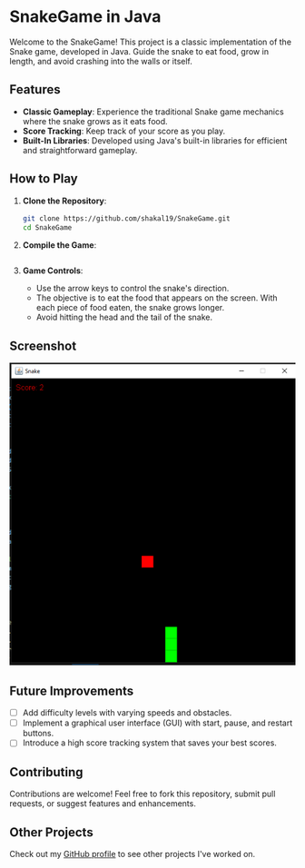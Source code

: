 # SnakeGame in Java

Welcome to the SnakeGame! This project is a classic implementation of the Snake game, developed in Java. Guide the snake to eat food, grow in length, and avoid crashing into the walls or itself.

## Features

- **Classic Gameplay**: Experience the traditional Snake game mechanics where the snake grows as it eats food.
- **Score Tracking**: Keep track of your score as you play.
- **Built-In Libraries**: Developed using Java's built-in libraries for efficient and straightforward gameplay.

## How to Play

1. **Clone the Repository**:
    ```bash
    git clone https://github.com/shakal19/SnakeGame.git
    cd SnakeGame
    ```

2. **Compile the Game**:
    ```compile it in any editor that supports Java
    ```


4. **Game Controls**:
   - Use the arrow keys to control the snake's direction.
   - The objective is to eat the food that appears on the screen. With each piece of food eaten, the snake grows longer.
   - Avoid hitting the head and the tail of the snake.

## Screenshot

![SnakeGame Screenshot](snake.PNG)

## Future Improvements

- [ ] Add difficulty levels with varying speeds and obstacles.
- [ ] Implement a graphical user interface (GUI) with start, pause, and restart buttons.
- [ ] Introduce a high score tracking system that saves your best scores.

## Contributing

Contributions are welcome! Feel free to fork this repository, submit pull requests, or suggest features and enhancements.



## Other Projects

Check out my [GitHub profile](https://github.com/shakal19) to see other projects I've worked on.

